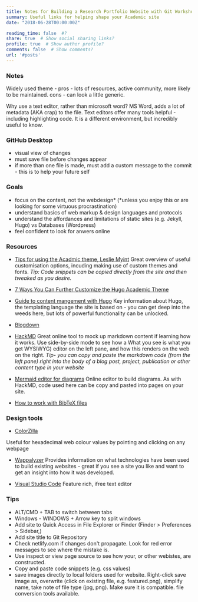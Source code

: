 ```yaml
---
title: Notes for Building a Research Portfolio Website with Git Workshops
summary: Useful links for helping shape your Academic site
date: "2018-06-28T00:00:00Z"

reading_time: false  #?
share: true  # Show social sharing links?
profile: true  # Show author profile?
comments: false  # Show comments?
url: '#posts'
---
```

### Notes

Widely used theme - pros - lots of resources, active community, more likely to be maintained. cons - can look a little generic.

Why use a text editor, rather than microsoft word? MS Word, adds a lot of metadata (AKA crap) to the file. Text editors offer many tools helpful - including highlighting code. It is a different environment, but incredibly useful to know.

### GitHub Desktop
- visual view of changes
- must save file before changes appear
- if more than one file is made, must add a custom message to the commit - this is to help your future self

### Goals
- focus on the content, not the webdesign* (*unless you enjoy this or are looking for some virtuous procrastination)
- understand basics of web markup & design languages and protocols
- understand the affordances and limitations of static sites (e.g. Jekyll, Hugo) vs Databases (Wordpress)
- feel confident to look for anwers online

### Resources


- [Tips for using the Acadmic theme, Leslie Myint](https://lmyint.github.io/writing/hugo-academic-tips/) 
Great overview of useful customisation options, incuding making use of custom themes and fonts. *Tip: Code snippets can be copied directly from the site and then tweaked as you desire.*

- [7 Ways You Can Further Customize the Hugo Academic Theme](https://isabella-b.com/blog/hugo-academic-customization/)

- [Guide to content mangement with Hugo](https://gohugo.io/content-management/)
Key information about Hugo, the templating language the site is based on - you can get deep into the weeds here, but lots of powerful functionality can be unlocked.

- [Blogdown](https://evamaerey.github.io/what_how_guides/academic_website_w_blogdown)

- [HackMD](https://hackmd.io/) 
Great online tool to mock up markdown content if learning how it works. Use side-by-side mode to see how a What you see is what you get WYSIWYG) editor on the left pane, and how this renders on the web on the right. *Tip- you can copy and paste the markdown code (from the left pane) right into the body of a blog post, project, publication or other content type in your website* 

- [Mermaid editor for diagrams](https://mermaid-js.github.io/mermaid-live-editor/) 
Online editor to build diagrams. As with HackMD, code used here can be copy and pasted into pages on your site. 

- [How to work with BibTeX files](https://citeprep.com/wowchemy-academic/how-to-work-with-bibtex-file-in-hugo-academic/) 

### Design tools

- [ColorZilla](https://chrome.google.com/webstore/detail/colorzilla/bhlhnicpbhignbdhedgjhgdocnmhomnp?hl=en) 

Useful for hexadecimal web colour values by pointing and clicking on any webpage 

- [Wappalyzer](https://www.wappalyzer.com/) 
Provides information on what technologies have been used to build existing websites - great if you see a site you like and want to get an insight into how it was developed.

- [Visual Studio Code](https://code.visualstudio.com/shortcuts/keyboard-shortcuts-windows.pdf "Link to VS Code short Cuts") 
Feature rich, ifree text editor

### Tips
- ALT/CMD + TAB to switch between tabs
- Windows - WINDOWS + Arrow key to split windows
- Add site to Quick Access in File Explorer or Finder (Finder > Preferences > Sidebar,)
- Add site title to Git Repository
- Check netlify.com if changes don't propagate. Look for red error messages to see where the mistake is.
- Use inspect or view page source to see how your, or other webistes, are constructed. 
- Copy and paste code snippets  (e.g. css values)
- save images directly to local folders used for website. Right-click save image as, overwrite (click on existing file, e.g. featured.png), simplify name, take note of file type (jpg, png). Make sure it is compatible. file conversion tools available.


